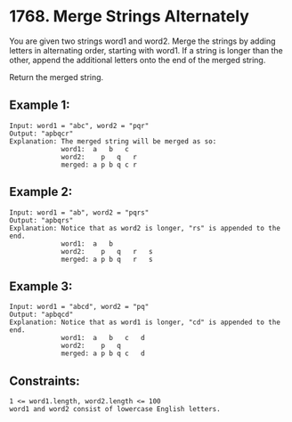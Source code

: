 # 1768. Merge Strings Alternately
      
You are given two strings word1 and word2. Merge the strings by adding letters in alternating order, starting with word1. If a string is longer than the other, append the additional letters onto the end of the merged string.

Return the merged string.

## Example 1:

    Input: word1 = "abc", word2 = "pqr"
    Output: "apbqcr"
    Explanation: The merged string will be merged as so:
                 word1:  a   b   c
                 word2:    p   q   r
                 merged: a p b q c r

## Example 2:

    Input: word1 = "ab", word2 = "pqrs"
    Output: "apbqrs"
    Explanation: Notice that as word2 is longer, "rs" is appended to the end.
                 word1:  a   b
                 word2:    p   q   r   s
                 merged: a p b q   r   s

## Example 3:

    Input: word1 = "abcd", word2 = "pq"
    Output: "apbqcd"
    Explanation: Notice that as word1 is longer, "cd" is appended to the end.
                 word1:  a   b   c   d
                 word2:    p   q
                 merged: a p b q c   d

## Constraints:

    1 <= word1.length, word2.length <= 100
    word1 and word2 consist of lowercase English letters.